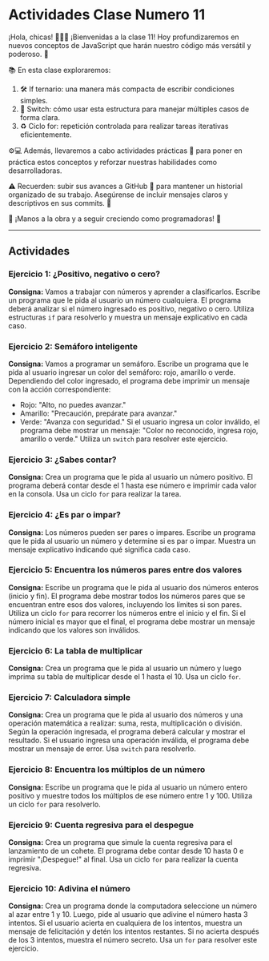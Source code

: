 # Actividades Clase Numero 11

¡Hola, chicas! 👩‍💻✨
¡Bienvenidas a la clase 11! Hoy profundizaremos en nuevos conceptos de JavaScript que harán nuestro código más versátil y poderoso. 🌟

📚 En esta clase exploraremos:
1.  🛠️ If ternario: una manera más compacta de escribir condiciones simples.
2.  🔄 Switch: cómo usar esta estructura para manejar múltiples casos de forma clara.
3.  ♻️ Ciclo for: repetición controlada para realizar tareas iterativas eficientemente.

⚙️💻 Además, llevaremos a cabo actividades prácticas 📝 para poner en práctica estos conceptos y reforzar nuestras habilidades como desarrolladoras.

⚠️ Recuerden: subir sus avances a GitHub 🐙 para mantener un historial organizado de su trabajo. Asegúrense de incluir mensajes claros y descriptivos en sus commits. 🚀

💪 ¡Manos a la obra y a seguir creciendo como programadoras! 🌈

---

## Actividades

### Ejercicio 1: ¿Positivo, negativo o cero?
**Consigna:**
Vamos a trabajar con números y aprender a clasificarlos. Escribe un programa que le pida al usuario un número cualquiera. El programa deberá analizar si el número ingresado es positivo, negativo o cero. Utiliza estructuras `if` para resolverlo y muestra un mensaje explicativo en cada caso.

### Ejercicio 2: Semáforo inteligente
**Consigna:**
Vamos a programar un semáforo. Escribe un programa que le pida al usuario ingresar un color del semáforo: rojo, amarillo o verde. Dependiendo del color ingresado, el programa debe imprimir un mensaje con la acción correspondiente:
*   Rojo: "Alto, no puedes avanzar."
*   Amarillo: "Precaución, prepárate para avanzar."
*   Verde: "Avanza con seguridad."
Si el usuario ingresa un color inválido, el programa debe mostrar un mensaje: "Color no reconocido, ingresa rojo, amarillo o verde."
Utiliza un `switch` para resolver este ejercicio.

### Ejercicio 3: ¿Sabes contar?
**Consigna:**
Crea un programa que le pida al usuario un número positivo. El programa deberá contar desde el 1 hasta ese número e imprimir cada valor en la consola. Usa un ciclo `for` para realizar la tarea.

### Ejercicio 4: ¿Es par o impar?
**Consigna:**
Los números pueden ser pares o impares. Escribe un programa que le pida al usuario un número y determine si es par o impar. Muestra un mensaje explicativo indicando qué significa cada caso.

### Ejercicio 5: Encuentra los números pares entre dos valores
**Consigna:**
Escribe un programa que le pida al usuario dos números enteros (inicio y fin). El programa debe mostrar todos los números pares que se encuentran entre esos dos valores, incluyendo los límites si son pares. Utiliza un ciclo `for` para recorrer los números entre el inicio y el fin. Si el número inicial es mayor que el final, el programa debe mostrar un mensaje indicando que los valores son inválidos.

### Ejercicio 6: La tabla de multiplicar
**Consigna:**
Crea un programa que le pida al usuario un número y luego imprima su tabla de multiplicar desde el 1 hasta el 10. Usa un ciclo `for`.

### Ejercicio 7: Calculadora simple
**Consigna:**
Crea un programa que le pida al usuario dos números y una operación matemática a realizar: suma, resta, multiplicación o división. Según la operación ingresada, el programa deberá calcular y mostrar el resultado. Si el usuario ingresa una operación inválida, el programa debe mostrar un mensaje de error. Usa `switch` para resolverlo.

### Ejercicio 8: Encuentra los múltiplos de un número
**Consigna:**
Escribe un programa que le pida al usuario un número entero positivo y muestre todos los múltiplos de ese número entre 1 y 100. Utiliza un ciclo `for` para resolverlo.

### Ejercicio 9: Cuenta regresiva para el despegue
**Consigna:**
Crea un programa que simule la cuenta regresiva para el lanzamiento de un cohete. El programa debe contar desde 10 hasta 0 e imprimir "¡Despegue!" al final. Usa un ciclo `for` para realizar la cuenta regresiva.

### Ejercicio 10: Adivina el número
**Consigna:**
Crea un programa donde la computadora seleccione un número al azar entre 1 y 10. Luego, pide al usuario que adivine el número hasta 3 intentos. Si el usuario acierta en cualquiera de los intentos, muestra un mensaje de felicitación y detén los intentos restantes. Si no acierta después de los 3 intentos, muestra el número secreto. Usa un `for` para resolver este ejercicio.